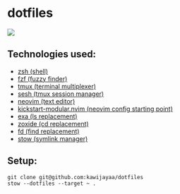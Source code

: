 # dotfiles

![](https://i.imgur.com/lULH0LB.png)

## Technologies used:

- [zsh (shell)](https://zsh.org)
- [fzf (fuzzy finder)](https://github.com/junegunn/fzf)
- [tmux (terminal multiplexer)](https://github.com/tmux/tmux)
- [sesh (tmux session manager)](https://github.com/tmux/tmux)
- [neovim (text editor)](https://github.com/neovim/neovim)
- [kickstart-modular.nvim (neovim config starting point)](https://github.com/dam9000/kickstart-modular.nvim)
- [exa (ls replacement)](https://github.com/ogham/exa)
- [zoxide (cd replacement)](https://github.com/ajeetdsouza/zoxide)
- [fd (find replacement)](https://github.com/sharkdp/fd)
- [stow (symlink manager)](https://www.gnu.org/software/stow/)

## Setup:

```
git clone git@github.com:kawijayaa/dotfiles
stow --dotfiles --target ~ .
```
